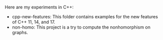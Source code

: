 Here are my experiments in C++:
- cpp-new-features: This folder contains examples for the new features of C++ 11, 14, and 17.
- non-homo: This project is a try to compute the nonhomorphism on graphs.
